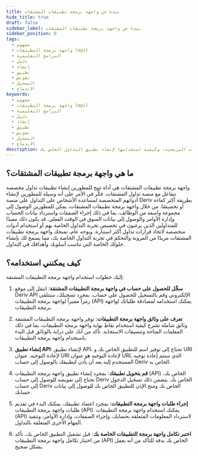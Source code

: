 ```yaml
---
title: نبذة عن واجهة برمجة تطبيقات المشتقات
hide_title: true
draft: false
sidebar_label: نبذة عن واجهة برمجة تطبيقات المشتقات
sidebar_position: 0
tags:
  - مفهوم
  - واجهة برمجة التطبيقات (api)
  - البرامج التعليمية
  - دليل
  - إنشاء
  - تطبيق
  - تفويض
  - التسجيل
  - الاندماج
keywords:
  - مفهوم
  - واجهة برمجة التطبيقات (api)
  - البرامج التعليمية
  - دليل
  - إنشاء
  - تطبيق
  - تفويض
  - التسجيل
  - الاندماج
description: تعرَّف على واجهة برمجة التطبيقات المشتقة وميزاتها ووثائق واجهة برمجة التطبيقات مع أمثلة على التعليمات البرمجية، وكيفية استخدامها لإنشاء تطبيق التداول الخاص بك.
---
```


## ما هي واجهة برمجة تطبيقات المشتقات؟

واجهة برمجة تطبيقات المشتقات هي أداة تتيح للمطورين إنشاء تطبيقات تداول مخصصة تتفاعل مع منصة تداول المشتقات. فكِّر في الأمر على أنه وسيلة للمطورين لإنشاء أدواتهم المتخصصة لمساعدة الأشخاص على التداول على منصة Deriv بطريقة أكثر كفاءة أو تخصيصًا. من خلال واجهة برمجة تطبيقات المشتقات، يمكن للمطورين الوصول إلى مجموعة واسعة من الوظائف، بما في ذلك إجراء الصفقات واسترداد بيانات الحساب وإدارة الأوامر والوصول إلى بيانات السوق في الوقت الفعلي. قد يكون ذلك مفيدًا للمتداولين الذين يرغبون في تخصيص تجربة التداول الخاصة بهم أو استخدام أدوات متخصصة لاتخاذ قرارات تداول أكثر استنارة. وبوجه عام، تمنحك واجهة برمجة تطبيقات المشتقات مزيدًا من المرونة والتحكم في تجربة التداول الخاصة بك، مما يسمح لك بإنشاء حلولك الخاصة التي تناسب أسلوبك وأهدافك في التداول.

## كيف يمكنني استخدامه؟

إليك خطوات استخدام واجهة برمجة التطبيقات المشتقة:

1. **سجِّل للحصول على حساب في واجهة برمجة التطبيقات المشتقة**: انتقل إلى موقع Deriv API الإلكتروني وقم بالتسجيل للحصول على حساب. بمجرد تسجيلك، ستتلقى رمزاً مميزاً لواجهة برمجة التطبيقات (API) يمكنك استخدامه لمصادقة طلباتك لواجهة برمجة التطبيقات.

2. **تعرف على وثائق واجهة برمجة التطبيقات**: توفر واجهة برمجة التطبيقات المشتقة وثائق شاملة تشرح كيفية استخدام نقاط نهاية واجهة برمجة التطبيقات، بما في ذلك المعلمات المتاحة وتنسيقات الاستجابة. تأكد من أنك على دراية بالوثائق قبل البدء باستخدام واجهة برمجة التطبيقات.

3. **إنشاء تطبيق API**: لإنشاء تطبيق API، تحتاج إلى توفير اسم للتطبيق الخاص بك و URI لإعادة التوجيه. عنوان URI لإعادة التوجيه هو عنوان URL الذي ستتم إعادة توجيه المستخدم إليه بعد أن يأذن لتطبيقك بالوصول إلى حساب Deriv الخاص به.

4. **قم بتخويل تطبيقك**: بمجرد إنشاء تطبيق واجهة برمجة التطبيقات (API) الخاص بك، تحتاج إلى تفويضه للوصول إلى حساب Deriv الخاص بك. يتضمن ذلك تسجيل الدخول إلى حساب Deriv الخاص بك ومنح الإذن للتطبيق الخاص بك للوصول إلى بيانات حسابك.

5. **إجراء طلبات واجهة برمجة التطبيقات**: بمجرد اعتماد تطبيقك، يمكنك البدء في تقديم طلبات واجهة برمجة التطبيقات (API). يمكنك استخدام واجهة برمجة التطبيقات (API) لاسترداد المعلومات المتعلقة بحسابك، وإجراء الصفقات، وإدارة الأوامر، وتنفيذ المهام الأخرى المتعلقة بالتداول.

6. **اختبر تكامل واجهة برمجة التطبيقات الخاصة بك**: قبل تشغيل التطبيق الخاص بك، تأكد من اختبار تكامل واجهة برمجة التطبيقات (API) الخاص بك بدقة للتأكد من أنه يعمل بشكل صحيح.
